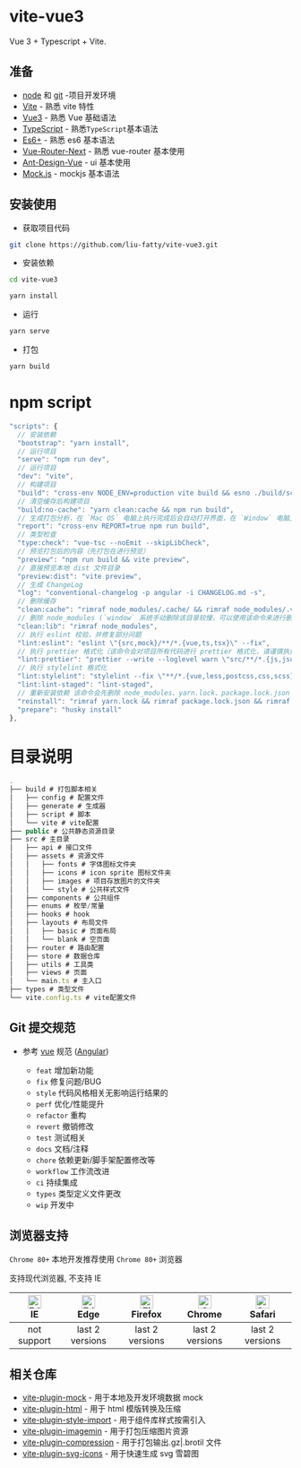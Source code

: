 # vite-vue3

Vue 3 + Typescript + Vite.

## 准备

- [node](http://nodejs.org/) 和 [git](https://git-scm.com/) -项目开发环境
- [Vite](https://vitejs.dev/) - 熟悉 vite 特性
- [Vue3](https://v3.vuejs.org/) - 熟悉 Vue 基础语法
- [TypeScript](https://www.typescriptlang.org/) - 熟悉`TypeScript`基本语法
- [Es6+](http://es6.ruanyifeng.com/) - 熟悉 es6 基本语法
- [Vue-Router-Next](https://next.router.vuejs.org/) - 熟悉 vue-router 基本使用
- [Ant-Design-Vue](https://2x.antdv.com/docs/vue/introduce-cn/) - ui 基本使用
- [Mock.js](https://github.com/nuysoft/Mock) - mockjs 基本语法

## 安装使用

- 获取项目代码

```bash
git clone https://github.com/liu-fatty/vite-vue3.git
```

- 安装依赖

```bash
cd vite-vue3

yarn install

```

- 运行

```bash
yarn serve
```

- 打包

```bash
yarn build
```

# npm script

```js
"scripts": {
  // 安装依赖
  "bootstrap": "yarn install",
  // 运行项目
  "serve": "npm run dev",
  // 运行项目
  "dev": "vite",
  // 构建项目
  "build": "cross-env NODE_ENV=production vite build && esno ./build/script/postBuild.ts",
  // 清空缓存后构建项目
  "build:no-cache": "yarn clean:cache && npm run build",
  // 生成打包分析，在 `Mac OS` 电脑上执行完成后会自动打开界面，在 `Window` 电脑上执行完成后需要打开 `./build/.cache/stats.html` 查看
  "report": "cross-env REPORT=true npm run build",
  // 类型检查
  "type:check": "vue-tsc --noEmit --skipLibCheck",
  // 预览打包后的内容（先打包在进行预览）
  "preview": "npm run build && vite preview",
  // 直接预览本地 dist 文件目录
  "preview:dist": "vite preview",
  // 生成 ChangeLog
  "log": "conventional-changelog -p angular -i CHANGELOG.md -s",
  // 删除缓存
  "clean:cache": "rimraf node_modules/.cache/ && rimraf node_modules/.vite",
  // 删除 node_modules (`window` 系统手动删除该目录较慢，可以使用该命令来进行删除)
  "clean:lib": "rimraf node_modules",
  // 执行 eslint 校验，并修复部分问题
  "lint:eslint": "eslint \"{src,mock}/**/*.{vue,ts,tsx}\" --fix",
  // 执行 prettier 格式化（该命令会对项目所有代码进行 prettier 格式化，请谨慎执行）
  "lint:prettier": "prettier --write --loglevel warn \"src/**/*.{js,json,tsx,css,less,scss,vue,html,md}\"",
  // 执行 stylelint 格式化
  "lint:stylelint": "stylelint --fix \"**/*.{vue,less,postcss,css,scss}\" --cache --cache-location node_modules/.cache/stylelint/",
  "lint:lint-staged": "lint-staged",
  // 重新安装依赖 该命令会先删除 node_modules、yarn.lock、package.lock.json 后再进行依赖重新安装（安装速度会明显变慢）
  "reinstall": "rimraf yarn.lock && rimraf package.lock.json && rimraf node_modules && npm run bootstrap",
  "prepare": "husky install"
},
```

# 目录说明

```js
.
├── build # 打包脚本相关
│   ├── config # 配置文件
│   ├── generate # 生成器
│   ├── script # 脚本
│   └── vite # vite配置
├── public # 公共静态资源目录
├── src # 主目录
│   ├── api # 接口文件
│   ├── assets # 资源文件
│   │   ├── fonts # 字体图标文件夹
│   │   ├── icons # icon sprite 图标文件夹
│   │   ├── images # 项目存放图片的文件夹
│   │   └── style # 公共样式文件
│   ├── components # 公共组件
│   ├── enums # 枚举/常量
│   ├── hooks # hook
│   ├── layouts # 布局文件
│   │   ├── basic # 页面布局
│   │   └── blank # 空页面
│   ├── router # 路由配置
│   ├── store # 数据仓库
│   ├── utils # 工具类
│   ├── views # 页面
│   └── main.ts # 主入口
├── types # 类型文件
└── vite.config.ts # vite配置文件
```

## Git 提交规范

- 参考 [vue](https://github.com/vuejs/vue/blob/dev/.github/COMMIT_CONVENTION.md) 规范 ([Angular](https://github.com/conventional-changelog/conventional-changelog/tree/master/packages/conventional-changelog-angular))

  - `feat` 增加新功能
  - `fix` 修复问题/BUG
  - `style` 代码风格相关无影响运行结果的
  - `perf` 优化/性能提升
  - `refactor` 重构
  - `revert` 撤销修改
  - `test` 测试相关
  - `docs` 文档/注释
  - `chore` 依赖更新/脚手架配置修改等
  - `workflow` 工作流改进
  - `ci` 持续集成
  - `types` 类型定义文件更改
  - `wip` 开发中

## 浏览器支持

`Chrome 80+` 本地开发推荐使用 `Chrome 80+` 浏览器

支持现代浏览器, 不支持 IE

| [<img src="https://raw.githubusercontent.com/alrra/browser-logos/master/src/edge/edge_48x48.png" alt=" Edge" width="24px" height="24px" />](http://godban.github.io/browsers-support-badges/)</br>IE | [<img src="https://raw.githubusercontent.com/alrra/browser-logos/master/src/edge/edge_48x48.png" alt=" Edge" width="24px" height="24px" />](http://godban.github.io/browsers-support-badges/)</br>Edge | [<img src="https://raw.githubusercontent.com/alrra/browser-logos/master/src/firefox/firefox_48x48.png" alt="Firefox" width="24px" height="24px" />](http://godban.github.io/browsers-support-badges/)</br>Firefox | [<img src="https://raw.githubusercontent.com/alrra/browser-logos/master/src/chrome/chrome_48x48.png" alt="Chrome" width="24px" height="24px" />](http://godban.github.io/browsers-support-badges/)</br>Chrome | [<img src="https://raw.githubusercontent.com/alrra/browser-logos/master/src/safari/safari_48x48.png" alt="Safari" width="24px" height="24px" />](http://godban.github.io/browsers-support-badges/)</br>Safari |
| :-: | :-: | :-: | :-: | :-: |
| not support | last 2 versions | last 2 versions | last 2 versions | last 2 versions |

## 相关仓库

- [vite-plugin-mock](https://github.com/anncwb/vite-plugin-mock) - 用于本地及开发环境数据 mock
- [vite-plugin-html](https://github.com/anncwb/vite-plugin-html) - 用于 html 模版转换及压缩
- [vite-plugin-style-import](https://github.com/anncwb/vite-plugin-style-import) - 用于组件库样式按需引入
- [vite-plugin-imagemin](https://github.com/anncwb/vite-plugin-imagemin) - 用于打包压缩图片资源
- [vite-plugin-compression](https://github.com/anncwb/vite-plugin-compression) - 用于打包输出.gz|.brotil 文件
- [vite-plugin-svg-icons](https://github.com/anncwb/vite-plugin-svg-icons) - 用于快速生成 svg 雪碧图
